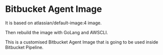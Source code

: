 # Bitbucket Agent Image
It is based on atlassian/default-image:4 image.

Then rebuild the image with GoLang and AWSCLI.

This is a customised Bitbucket Agent Image that is going to be used inside Bitbucket Pipeline.